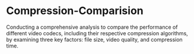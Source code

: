 # Compression-Comparision
Conducting a comprehensive analysis to compare the performance of different video codecs, including their respective compression algorithms, by examining three key factors: file size, video quality, and compression time.
